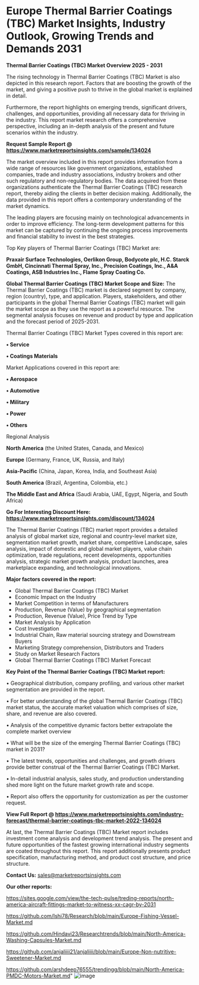 # Europe Thermal Barrier Coatings (TBC) Market Insights, Industry Outlook, Growing Trends and Demands 2031

<Strong> Thermal Barrier Coatings (TBC) Market Overview 2025 - 2031</strong>

The rising technology in Thermal Barrier Coatings (TBC) Market is also depicted in this research report. Factors that are boosting the growth of the market, and giving a positive push to thrive in the global market is explained in detail.

Furthermore, the report highlights on emerging trends, significant drivers, challenges, and opportunities, providing all necessary data for thriving in the industry. This report market research offers a comprehensive perspective, including an in-depth analysis of the present and future scenarios within the industry.

<strong>Request Sample Report @ <a href=https://www.marketreportsinsights.com/sample/134024>https://www.marketreportsinsights.com/sample/134024</a></strong>

The market overview included in this report provides information from a wide range of resources like government organizations, established companies, trade and industry associations, industry brokers and other such regulatory and non-regulatory bodies. The data acquired from these organizations authenticate the Thermal Barrier Coatings (TBC) research report, thereby aiding the clients in better decision making. Additionally, the data provided in this report offers a contemporary understanding of the market dynamics.

The leading players are focusing mainly on technological advancements in order to improve efficiency. The long-term development patterns for this market can be captured by continuing the ongoing process improvements and financial stability to invest in the best strategies.

Top Key players of Thermal Barrier Coatings (TBC) Market are:

<strong>Praxair Surface Technologies, Oerlikon Group, Bodycote plc, H.C. Starck GmbH, Cincinnati Thermal Spray, Inc., Precision Coatings, Inc., A&A Coatings, ASB Industries Inc., Flame Spray Coating Co.</strong>

<strong><b>Global Thermal Barrier Coatings (TBC) Market Scope and Size:</b></strong>
The Thermal Barrier Coatings (TBC) market is declared segment by company, region (country), type, and application. Players, stakeholders, and other participants in the global Thermal Barrier Coatings (TBC) market will gain the market scope as they use the report as a powerful resource. The segmental analysis focuses on revenue and product by type and application and the forecast period of 2025-2031.

Thermal Barrier Coatings (TBC) Market Types covered in this report are:

<strong>• Service

• Coatings Materials</strong>

Market Applications covered in this report are:

<strong>• Aerospace

• Automotive

• Military

• Power

• Others</strong> 

Regional Analysis

<strong>North America</strong> (the United States, Canada, and Mexico)

<strong>Europe</strong> (Germany, France, UK, Russia, and Italy)

<strong>Asia-Pacific</strong> (China, Japan, Korea, India, and Southeast Asia)

<strong>South America</strong> (Brazil, Argentina, Colombia, etc.)

<strong>The Middle East and Africa</strong> (Saudi Arabia, UAE, Egypt, Nigeria, and South Africa)

<strong>Go For Interesting Discount Here: <a href=https://www.marketreportsinsights.com/discount/134024>https://www.marketreportsinsights.com/discount/134024</a></strong>

The Thermal Barrier Coatings (TBC) market report provides a detailed analysis of global market size, regional and country-level market size, segmentation market growth, market share, competitive Landscape, sales analysis, impact of domestic and global market players, value chain optimization, trade regulations, recent developments, opportunities analysis, strategic market growth analysis, product launches, area marketplace expanding, and technological innovations.

<strong><b>Major factors covered in the report:</b></strong>
<ul>
  <li>Global Thermal Barrier Coatings (TBC) Market </li>
  <li>Economic Impact on the Industry</li>
  <li>Market Competition in terms of Manufacturers</li>
  <li>Production, Revenue (Value) by geographical segmentation</li>
  <li>Production, Revenue (Value), Price Trend by Type</li>
  <li>Market Analysis by Application</li>
  <li>Cost Investigation</li>
  <li>Industrial Chain, Raw material sourcing strategy and Downstream Buyers</li>
  <li>Marketing Strategy comprehension, Distributors and Traders</li>
  <li>Study on Market Research Factors</li>
  <li>Global Thermal Barrier Coatings (TBC) Market Forecast</li>
</ul>

<strong><b>Key Point of the Thermal Barrier Coatings (TBC) Market report:</b></strong>

• Geographical distribution, company profiling, and various other market segmentation are provided in the report.

• For better understanding of the global Thermal Barrier Coatings (TBC) market status, the accurate market valuation which comprises of size, share, and revenue are also covered.

• Analysis of the competitive dynamic factors better extrapolate the complete market overview

• What will be the size of the emerging Thermal Barrier Coatings (TBC) market in 2031?

• The latest trends, opportunities and challenges, and growth drivers provide better construal of the Thermal Barrier Coatings (TBC) Market.

• In-detail industrial analysis, sales study, and production understanding shed more light on the future market growth rate and scope.

• Report also offers the opportunity for customization as per the customer request.

<strong><b>View Full Report @ <a href=https://www.marketreportsinsights.com/industry-forecast/thermal-barrier-coatings-tbc-market-2022-134024>https://www.marketreportsinsights.com/industry-forecast/thermal-barrier-coatings-tbc-market-2022-134024</a></b></strong>


At last, the Thermal Barrier Coatings (TBC) Market report includes investment come analysis and development trend analysis. The present and future opportunities of the fastest growing international industry segments are coated throughout this report. This report additionally presents product specification, manufacturing method, and product cost structure, and price structure.

<strong>Contact Us:</strong>
sales@marketreportsinsights.com

<strong>Our other reports:</strong>

<a href=https://sites.google.com/view/the-tech-pulse/treding-reports/north-america-aircraft-fittings-market-to-witness-xx-cagr-by-2031>https://sites.google.com/view/the-tech-pulse/treding-reports/north-america-aircraft-fittings-market-to-witness-xx-cagr-by-2031</a>

<a href=https://github.com/Ishi78/Research/blob/main/Europe-Fishing-Vessel-Market.md>https://github.com/Ishi78/Research/blob/main/Europe-Fishing-Vessel-Market.md</a>

<a href=https://github.com/Hindavi23/Researchtrends/blob/main/North-America-Washing-Capsules-Market.md>https://github.com/Hindavi23/Researchtrends/blob/main/North-America-Washing-Capsules-Market.md</a>

<a href=https://github.com/anjaliiii21/anjaliiii/blob/main/Europe-Non-nutritive-Sweetener-Market.md>https://github.com/anjaliiii21/anjaliiii/blob/main/Europe-Non-nutritive-Sweetener-Market.md</a>

<a href=https://github.com/arshdeep76555/trendingg/blob/main/North-America-PMDC-Motors-Market.md>https://github.com/arshdeep76555/trendingg/blob/main/North-America-PMDC-Motors-Market.md</a>"
![image](https://github.com/user-attachments/assets/932b1eae-4725-4d0a-bcf4-d536d1a80bc3)
